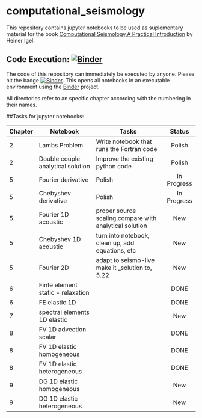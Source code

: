 # computational_seismology

This repository contains jupyter notebooks to be used as suplementary material for the book [Computational Seismology,A Practical Introduction](https://global.oup.com/academic/product/computational-seismology-9780198717409?cc=de&lang=en&) by Heiner Igel.

## Code Execution:  [![Binder](http://mybinder.org/badge.svg)](http://mybinder.org:/repo/davofis/computational_seismology)
The code of this repository can immediately be executed by anyone. Please hit the badge [![Binder](http://mybinder.org/badge.svg)](http://mybinder.org:/repo/davofis/computational_seismology). This opens all notebooks in an executable environment using the [Binder](http://mybinder.org/) project.

All directories refer to an specific chapter according with the numbering in their names.

##Tasks for jupyter notebooks:

| Chapter | Notebook                          | Tasks                                                  |    Status   |
|---------|-----------------------------------|--------------------------------------------------------|:-----------:|
|    2    | Lambs Problem                     | Write notebook that runs the Fortran code              |    Polish   |
|    2    | Double couple analytical solution | Improve the existing python code                       |    Polish   |
|    5    | Fourier derivative                | Polish                                                 | In Progress |
|    5    | Chebyshev derivative              | Polish                                                 | In Progress |
|    5    | Fourier 1D acoustic               | proper source scaling,compare with analytical solution |     New     |
|    5    | Chebyshev 1D acoustic             | turn into notebook, clean up, add equations, etc       |     New     |
|    5    | Fourier 2D                        | adapt to seismo-live make it _solution to, 5.22        |     New     |
|    6    | Finte element static - relaxation |                                                        |     DONE    |
|    6    | FE elastic 1D                     |                                                        |     DONE    |
|    7    | spectral elements 1D elastic      |                                                        |     New     |
|    8    | FV 1D advection scalar            |                                                        |     DONE    |
|    8    | FV 1D elastic homogeneous         |                                                        |     DONE    |
|    8    | FV 1D elastic heterogeneous       |                                                        |     DONE    |
|    9    | DG 1D elastic homogeneous         |                                                        |     New     |
|    9    | DG 1D elastic heterogeneous       |                                                        |     New     |


